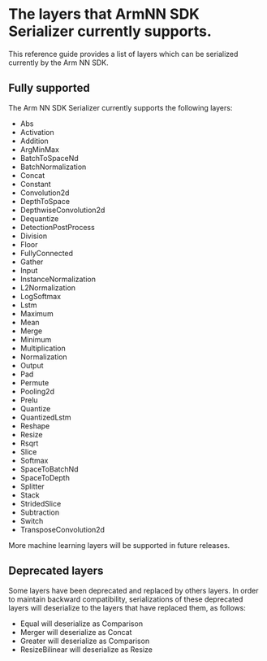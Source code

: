 # The layers that ArmNN SDK Serializer currently supports.

This reference guide provides a list of layers which can be serialized currently by the Arm NN SDK.

## Fully supported

The Arm NN SDK Serializer currently supports the following layers:

* Abs
* Activation
* Addition
* ArgMinMax
* BatchToSpaceNd
* BatchNormalization
* Concat
* Constant
* Convolution2d
* DepthToSpace
* DepthwiseConvolution2d
* Dequantize
* DetectionPostProcess
* Division
* Floor
* FullyConnected
* Gather
* Input
* InstanceNormalization
* L2Normalization
* LogSoftmax
* Lstm
* Maximum
* Mean
* Merge
* Minimum
* Multiplication
* Normalization
* Output
* Pad
* Permute
* Pooling2d
* Prelu
* Quantize
* QuantizedLstm
* Reshape
* Resize
* Rsqrt
* Slice
* Softmax
* SpaceToBatchNd
* SpaceToDepth
* Splitter
* Stack
* StridedSlice
* Subtraction
* Switch
* TransposeConvolution2d

More machine learning layers will be supported in future releases.

## Deprecated layers

Some layers have been deprecated and replaced by others layers. In order to maintain backward compatibility, serializations of these deprecated layers will deserialize to the layers that have replaced them, as follows:

* Equal will deserialize as Comparison
* Merger will deserialize as Concat
* Greater will deserialize as Comparison
* ResizeBilinear will deserialize as Resize

